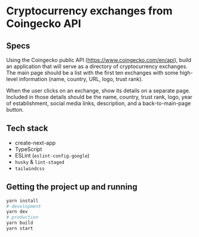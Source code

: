 # Cryptocurrency exchanges from Coingecko API

## Specs
Using the Coingecko public API (https://www.coingecko.com/en/api), build an application that will serve as a directory of cryptocurrency exchanges. The main page should be a list with the first ten exchanges with some high-level information (name, country, URL, logo, trust rank).

When the user clicks on an exchange, show its details on a separate page. Included in those details should be the name, country, trust rank, logo, year of establishment, social media links, description, and a back-to-main-page button.

## Tech stack

- create-next-app
- TypeScript
- ESLint (`eslint-config-google`)
- `husky` & `lint-staged`
- `tailwindcss`

## Getting the project up and running

```bash
yarn install
# development
yarn dev
# production
yarn build
yarn start
```